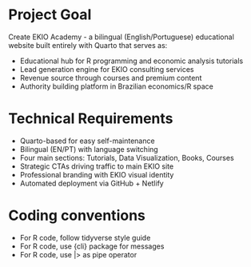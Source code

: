 # Project Goal
Create EKIO Academy - a bilingual (English/Portuguese) educational website built entirely with Quarto that serves as:

* Educational hub for R programming and economic analysis tutorials
* Lead generation engine for EKIO consulting services
* Revenue source through courses and premium content
* Authority building platform in Brazilian economics/R space

# Technical Requirements

* Quarto-based for easy self-maintenance
* Bilingual (EN/PT) with language switching
* Four main sections: Tutorials, Data Visualization, Books, Courses
* Strategic CTAs driving traffic to main EKIO site
* Professional branding with EKIO visual identity
* Automated deployment via GitHub + Netlify

# Coding conventions

* For R code, follow tidyverse style guide
* For R code, use {cli} package for messages
* For R code, use |> as pipe operator
